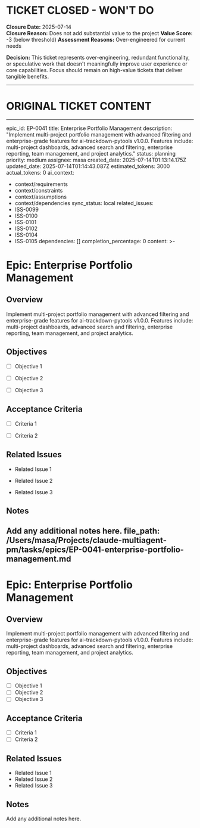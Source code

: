 # TICKET CLOSED - WON'T DO

**Closure Date:** 2025-07-14  
**Closure Reason:** Does not add substantial value to the project
**Value Score:** -3 (below threshold)
**Assessment Reasons:** Over-engineered for current needs

**Decision:** This ticket represents over-engineering, redundant functionality, or speculative work that doesn't meaningfully improve user experience or core capabilities. Focus should remain on high-value tickets that deliver tangible benefits.

---

# ORIGINAL TICKET CONTENT

---
epic_id: EP-0041
title: Enterprise Portfolio Management
description: "Implement multi-project portfolio management with advanced filtering and enterprise-grade features for
  ai-trackdown-pytools v1.0.0. Features include: multi-project dashboards, advanced search and filtering, enterprise
  reporting, team management, and project analytics."
status: planning
priority: medium
assignee: masa
created_date: 2025-07-14T01:13:14.175Z
updated_date: 2025-07-14T01:14:43.087Z
estimated_tokens: 3000
actual_tokens: 0
ai_context:
  - context/requirements
  - context/constraints
  - context/assumptions
  - context/dependencies
sync_status: local
related_issues:
  - ISS-0099
  - ISS-0100
  - ISS-0101
  - ISS-0102
  - ISS-0104
  - ISS-0105
dependencies: []
completion_percentage: 0
content: >-
  # Epic: Enterprise Portfolio Management


  ## Overview

  Implement multi-project portfolio management with advanced filtering and enterprise-grade features for
  ai-trackdown-pytools v1.0.0. Features include: multi-project dashboards, advanced search and filtering, enterprise
  reporting, team management, and project analytics.


  ## Objectives

  - [ ] Objective 1

  - [ ] Objective 2

  - [ ] Objective 3


  ## Acceptance Criteria

  - [ ] Criteria 1

  - [ ] Criteria 2


  ## Related Issues

  - Related Issue 1

  - Related Issue 2

  - Related Issue 3


  ## Notes

  Add any additional notes here.
file_path: /Users/masa/Projects/claude-multiagent-pm/tasks/epics/EP-0041-enterprise-portfolio-management.md
---

# Epic: Enterprise Portfolio Management

## Overview
Implement multi-project portfolio management with advanced filtering and enterprise-grade features for ai-trackdown-pytools v1.0.0. Features include: multi-project dashboards, advanced search and filtering, enterprise reporting, team management, and project analytics.

## Objectives
- [ ] Objective 1
- [ ] Objective 2
- [ ] Objective 3

## Acceptance Criteria
- [ ] Criteria 1
- [ ] Criteria 2

## Related Issues
- Related Issue 1
- Related Issue 2
- Related Issue 3

## Notes
Add any additional notes here.
